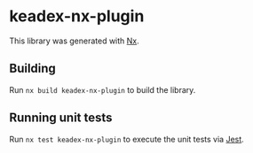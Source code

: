 # keadex-nx-plugin

This library was generated with [Nx](https://nx.dev).

## Building

Run `nx build keadex-nx-plugin` to build the library.

## Running unit tests

Run `nx test keadex-nx-plugin` to execute the unit tests via [Jest](https://jestjs.io).
